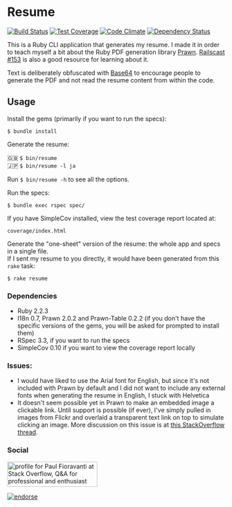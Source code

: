 # Resume

[![Build Status](https://travis-ci.org/paulfioravanti/resume.svg?branch=master)](https://travis-ci.org/paulfioravanti/resume) [![Test Coverage](https://codeclimate.com/github/paulfioravanti/resume/badges/coverage.svg)](https://codeclimate.com/github/paulfioravanti/resume) [![Code Climate](https://codeclimate.com/github/paulfioravanti/resume/badges/gpa.svg)](https://codeclimate.com/github/paulfioravanti/resume) [![Dependency Status](https://gemnasium.com/paulfioravanti/resume.png)](https://gemnasium.com/paulfioravanti/resume)

This is a Ruby CLI application that generates my resume.  I made it in order to teach myself a bit about the Ruby PDF generation library [Prawn](https://github.com/prawnpdf/prawn).  [Railscast #153](http://railscasts.com/episodes/153-pdfs-with-prawn-revised) is also a good resource for learning about it.

Text is deliberately obfuscated with [Base64](http://ruby-doc.org/stdlib-2.0/libdoc/base64/rdoc/Base64.html) to encourage people to generate the PDF and not read the resume content from within the code.

## Usage

Install the gems (primarily if you want to run the specs):

    $ bundle install

Generate the resume:

:uk: `$ bin/resume`  
:jp: `$ bin/resume -l ja`

Run `$ bin/resume -h` to see all the options.

Run the specs:

    $ bundle exec rspec spec/

If you have SimpleCov installed, view the test coverage report located at:

    coverage/index.html

Generate the "one-sheet" version of the resume: the whole app and specs in a single file.  
If I sent my resume to you directly, it would have been generated from this `rake` task:

    $ rake resume

### Dependencies

- Ruby 2.2.3
- I18n 0.7, Prawn 2.0.2 and Prawn-Table 0.2.2 (if you don't have the specific versions of the gems, you will be asked for prompted to install them)
- RSpec 3.3, if you want to run the specs
- SimpleCov 0.10 if you want to view the coverage report locally

### Issues:

- I would have liked to use the Arial font for English, but since it's not included with Prawn by default and I did not want to include any external fonts when generating the resume in English, I stuck with Helvetica
- It doesn't seem possible yet in Prawn to make an embedded image a clickable link.  Until support is possible (if ever), I've simply pulled in images from Flickr and overlaid a transparent text link on top to simulate clicking an image.  More discussion on this issue is at [this StackOverflow thread](http://stackoverflow.com/q/8289031/567863).

### Social

<a href="http://stackoverflow.com/users/567863/paul-fioravanti">
  <img src="http://stackoverflow.com/users/flair/567863.png" width="208" height="58" alt="profile for Paul Fioravanti at Stack Overflow, Q&amp;A for professional and enthusiast programmers" title="profile for Paul Fioravanti at Stack Overflow, Q&amp;A for professional and enthusiast programmers">
</a>

[![endorse](http://api.coderwall.com/pfioravanti/endorsecount.png)](http://coderwall.com/pfioravanti)
